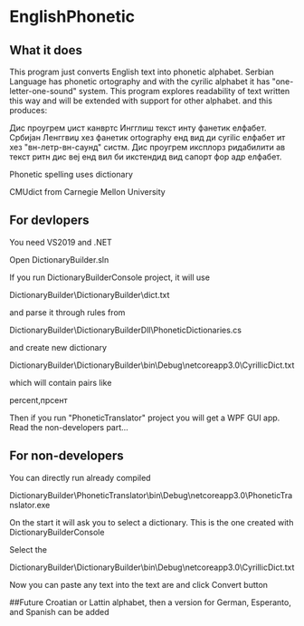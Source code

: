 ﻿# EnglishPhonetic
## What it does
This program just converts English text into phonetic alphabet. Serbian Language has phonetic ortography and with the cyrilic alphabet it has "one-letter-one-sound" system. This program explores readability of text written this way and will be extended with support for other alphabet. 
and this produces:

Дис проугрем џист канвртс Ингглиш текст инту фанетик елфабет. Србијан Ленггвиџ хез фанетик ortography енд вид ди cyrilic елфабет ит хез "вн-летр-вн-саунд" систм. Дис проугрем иксплорз ридабилити ав текст ритн дис веј енд вил би икстендид вид сапорт фор адр елфабет. 

Phonetic spelling  uses dictionary

CMUdict from Carnegie Mellon University

## For devlopers
You need VS2019 and .NET 

Open DictionaryBuilder.sln

If you run DictionaryBuilderConsole  project, it will use

DictionaryBuilder\DictionaryBuilder\dict.txt

and parse it through rules from

DictionaryBuilder\DictionaryBuilderDll\PhoneticDictionaries.cs

and create new dictionary

DictionaryBuilder\DictionaryBuilder\bin\Debug\netcoreapp3.0\CyrillicDict.txt

which will contain pairs like

percent,прсент

Then if you run "PhoneticTranslator" project you will get a WPF GUI app. Read the non-developers part...

## For non-developers
You can directly run already compiled

DictionaryBuilder\PhoneticTranslator\bin\Debug\netcoreapp3.0\PhoneticTranslator.exe

On the start it will ask you to select a dictionary. This is the one created with DictionaryBuilderConsole

Select the 

DictionaryBuilder\DictionaryBuilder\bin\Debug\netcoreapp3.0\CyrillicDict.txt

Now you can paste any text into the text are and click Convert button

##Future
Croatian or Lattin alphabet, then a version for German, Esperanto, and Spanish can be added 





